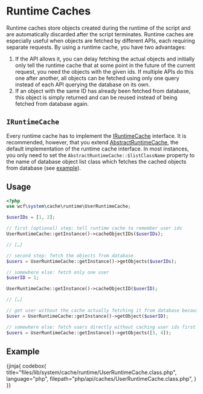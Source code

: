 # Runtime Caches

Runtime caches store objects created during the runtime of the script and are automatically discarded after the script terminates.
Runtime caches are especially useful when objects are fetched by different APIs, each requiring separate requests.
By using a runtime cache, you have two advantages:

1. If the API allows it, you can delay fetching the actual objects and initially only tell the runtime cache that at some point in the future of the current request, you need the objects with the given ids.
   If multiple APIs do this one after another, all objects can be fetched using only one query instead of each API querying the database on its own.
1. If an object with the same ID has already been fetched from database, this object is simply returned and can be reused instead of being fetched from database again.


## `IRuntimeCache`

Every runtime cache has to implement the [IRuntimeCache](https://github.com/WoltLab/WCF/blob/master/wcfsetup/install/files/lib/system/cache/runtime/IRuntimeCache.class.php) interface.
It is recommended, however, that you extend [AbstractRuntimeCache](https://github.com/WoltLab/WCF/blob/master/wcfsetup/install/files/lib/system/cache/runtime/AbstractRuntimeCache.class.php), the default implementation of the runtime cache interface.
In most instances, you only need to set the `AbstractRuntimeCache::$listClassName` property to the name of database object list class which fetches the cached objects from database (see [example](#example)).


## Usage

```php
<?php
use wcf\system\cache\runtime\UserRuntimeCache;

$userIDs = [1, 2];

// first (optional) step: tell runtime cache to remember user ids
UserRuntimeCache::getInstance()->cacheObjectIDs($userIDs);

// […]

// second step: fetch the objects from database
$users = UserRuntimeCache::getInstance()->getObjects($userIDs);

// somewhere else: fetch only one user
$userID = 1;

UserRuntimeCache::getInstance()->cacheObjectID($userID);

// […]

// get user without the cache actually fetching it from database because it has already been loaded
$user = UserRuntimeCache::getInstance()->getObject($userID);

// somewhere else: fetch users directly without caching user ids first
$users = UserRuntimeCache::getInstance()->getObjects([3, 4]);
```


## Example

{jinja{ codebox(
    title="files/lib/system/cache/runtime/UserRuntimeCache.class.php",
    language="php",
    filepath="php/api/caches/UserRuntimeCache.class.php",
) }}
